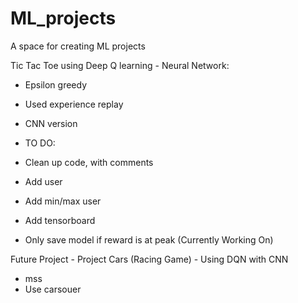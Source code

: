 # ML_projects
 A space for creating ML projects
 
 
 Tic Tac Toe using Deep Q learning - Neural Network:
 - Epsilon greedy
 - Used experience replay
 - CNN version 
 
 
 
 - TO DO:
  - Clean up code, with comments
  - Add user
  - Add min/max user
  - Add tensorboard 
  - Only save model if reward is at peak (Currently Working On)

 

 
 
 Future Project - Project Cars (Racing Game) - Using DQN with CNN 
 
- mss
- Use carsouer 

